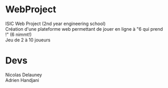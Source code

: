 # WebProject
ISIC Web Project (2nd year engineering school) <br>
Création d'une plateforme web permettant de jouer en ligne à "6 qui prend !" (6 nimmt!) <br>
Jeu de 2 à 10 joueurs

# Devs
Nicolas Delauney<br>
Adrien Handjani

